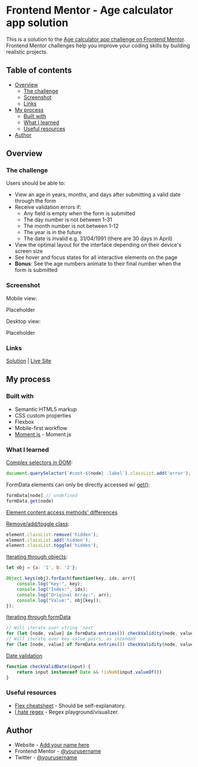 # Frontend Mentor - Age calculator app solution

This is a solution to the [Age calculator app challenge on Frontend Mentor](https://www.frontendmentor.io/challenges/age-calculator-app-dF9DFFpj-Q). Frontend Mentor challenges help you improve your coding skills by building realistic projects. 

## Table of contents

- [Overview](#overview)
  - [The challenge](#the-challenge)
  - [Screenshot](#screenshot)
  - [Links](#links)
- [My process](#my-process)
  - [Built with](#built-with)
  - [What I learned](#what-i-learned)
  - [Useful resources](#useful-resources)
- [Author](#author)

## Overview

### The challenge

Users should be able to:

- View an age in years, months, and days after submitting a valid date through the form
- Receive validation errors if:
  - Any field is empty when the form is submitted
  - The day number is not between 1-31
  - The month number is not between 1-12
  - The year is in the future
  - The date is invalid e.g. 31/04/1991 (there are 30 days in April)
- View the optimal layout for the interface depending on their device's screen size
- See hover and focus states for all interactive elements on the page
- **Bonus**: See the age numbers animate to their final number when the form is submitted

### Screenshot

Mobile view:

Placeholder

Desktop view:

Placeholder

### Links

[Solution](https://github.com) | [Live Site](https://github.com)

## My process

### Built with

- Semantic HTML5 markup
- CSS custom properties
- Flexbox
- Mobile-first workflow
- [Moment.js](https://momentjs.com/) - Moment.js

### What I learned

[Complex selectors in DOM](https://developer.mozilla.org/en-US/docs/Web/API/Document/querySelector#complex_selectors):

```js
document.querySelector(`#cont-${node} .label`).classList.add('error');
```

FormData elements can only be directly accessed w/ [get()](https://developer.mozilla.org/en-US/docs/Web/API/FormData/get):

```js
formData[node] // undefined
formData.get(node)
```

[Element content access methods' differences](https://stackoverflow.com/questions/24427621/innertext-vs-innerhtml-vs-label-vs-text-vs-textcontent-vs-outertext)


[Remove/add/toggle class](https://stackoverflow.com/questions/6787383/how-to-add-remove-a-class-in-javascript):

```js
element.classList.remove('hidden');
element.classList.add('hidden');
element.classList.toggle('hidden');
```

[Iterating through objects](https://stackoverflow.com/questions/62602609/iterating-through-object-with-object-keys-foreach-changes-value-type):

```js
let obj = {a: '1', b: '2'};

Object.keys(obj).forEach(function(key, idx, arr){
    console.log("Key:", key);
    console.log("Index:", idx);
    console.log("Original Array:", arr);
    console.log("Value:", obj[key]);
});
```

[Iterating through formData](https://stackoverflow.com/questions/53692833/how-to-iterate-the-formdata-with-for-loop)

```js
// Will iterate over string 'next'
for (let [node, value] in formData.entries()) checkValidity(node, value);
// Will iterate over key-value pairs, as intended
for (let [node, value] of formData.entries()) checkValidity(node, value);
```
[Date validation](http://stackoverflow.com/questions/10589732/ddg#10589791)

```js
function checkValidDate(input) {
    return input instanceof Date && !isNaN(input.valueOf())
}
```

### Useful resources

- [Flex cheatsheet](https://yoksel.github.io/flex-cheatsheet/) - Should be self-explanatory.
- [I hate regex](https://ihateregex.io/playground/) - Regex playground/visualizer.

## Author

- Website - [Add your name here](https://www.your-site.com)
- Frontend Mentor - [@yourusername](https://www.frontendmentor.io/profile/yourusername)
- Twitter - [@yourusername](https://www.twitter.com/yourusername)
